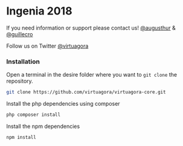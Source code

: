 Ingenia 2018
===

If you need information or support please contact us! 
[@augusthur](https://github.com/augusthur) & [@guillecro](https://github.com/guillecro)

Follow us on Twitter  [@virtuagora](https://twitter.com/virtuagora)

### Installation

Open a terminal in the desire folder where you want to `git clone` the repository.
```bash
git clone https://github.com/virtuagora/virtuagora-core.git
```
Install the php dependencies using composer
```bash
php composer install
```
Install the npm dependencies
```bash
npm install
```
